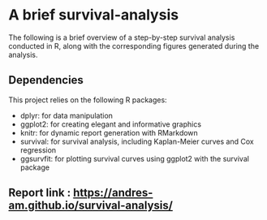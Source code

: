 # A brief survival-analysis 

The following is a brief overview of a step-by-step survival analysis conducted in R, along with the corresponding figures generated during the analysis.

## Dependencies

This project relies on the following R packages:

- dplyr: for data manipulation
- ggplot2: for creating elegant and informative graphics
- knitr: for dynamic report generation with RMarkdown
- survival: for survival analysis, including Kaplan-Meier curves and Cox regression
- ggsurvfit: for plotting survival curves using ggplot2 with the survival package


 ## Report link : https://andres-am.github.io/survival-analysis/
